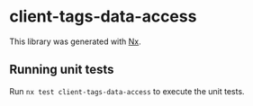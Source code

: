 # client-tags-data-access

This library was generated with [Nx](https://nx.dev).

## Running unit tests

Run `nx test client-tags-data-access` to execute the unit tests.
